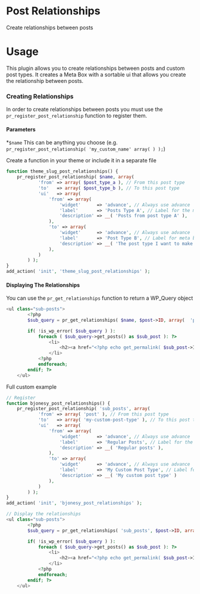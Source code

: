 # Post Relationships #

Create relationships between posts

# Usage

This plugin allows you to create relationships between posts and custom post types.  It creates a Meta Box with a sortable ui that allows you create the relationship between posts.

### Creating Relationships

In order to create relationships between posts you must use the `pr_register_post_relationship` function to register them.

#### Parameters

*`$name` This can be anything you choose (e.g. `pr_register_post_relationship( 'my_custom_name' array( ) );`)

Create a function in your theme or include it in a separate file

```php
function theme_slug_post_relationships() {
	pr_register_post_relationship( $name, array(
			'from' => array( $post_type_a ), // From this post type
			'to'   => array( $post_type_b ), // To this post type
			'ui'   => array(
				'from' => array(
					'widget'      => 'advance', // Always use advance 
					'label'       => 'Posts Type A', // Label for the meta box
					'description' => __( 'Posts from post type A' ),
				),
				'to' => array(
					'widget'      => 'advance', // Always use advance
					'label'       => 'Post Type B', // Label for meta box
					'description' => __( 'The post type I want to make the relationship with' )
				),
			)
		) );
}
add_action( 'init', 'theme_slug_post_relationships' );
```

#### Displaying The Relationships

You can use the `pr_get_relationships` function to return a WP_Query object

```php
<ul class="sub-posts">
        <?php
        $sub_query = pr_get_relationships( $name, $post->ID, array(  'posts_per_page' => 2, 'orderby' => 'date', 'order' => 'DESC' ) );

        if( !is_wp_error( $sub_query ) ):
            foreach ( $sub_query->get_posts() as $sub_post ): ?>
                <li>
                    <h2><a href="<?php echo get_permalink( $sub_post->ID ); ?>"><?php echo get_the_title( $sub_post->ID ); ?></a></h2>
                </li>
            <?php
            endforeach;
        endif; ?>
    </ul>
```

Full custom example 

```php
// Register 
function bjonesy_post_relationships() {
	pr_register_post_relationship( 'sub_posts', array(
			'from' => array( 'post' ), // From this post type
			'to'   => array( 'my-custom-post-type' ), // To this post type
			'ui'   => array(
				'from' => array(
					'widget'      => 'advance', // Always use advance 
					'label'       => 'Regular Posts', // Label for the meta box
					'description' => __( 'Regular posts' ),
				),
				'to' => array(
					'widget'      => 'advance', // Always use advance
					'label'       => 'My Custom Post Type', // Label for meta box
					'description' => __( 'My custom post type' )
				),
			)
		) );
}
add_action( 'init', 'bjonesy_post_relationships' );

// Display the relationships
<ul class="sub-posts">
        <?php
        $sub_query = pr_get_relationships( 'sub_posts', $post->ID, array(  'posts_per_page' => 2, 'orderby' => 'date', 'order' => 'DESC' ) );

        if( !is_wp_error( $sub_query ) ):
            foreach ( $sub_query->get_posts() as $sub_post ): ?>
                <li>
                    <h2><a href="<?php echo get_permalink( $sub_post->ID ); ?>"><?php echo get_the_title( $sub_post->ID ); ?></a></h2>
                </li>
            <?php
            endforeach;
        endif; ?>
    </ul>
```